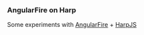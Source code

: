 ### AngularFire on Harp

Some experiments with [AngularFire](https://www.firebase.com/docs/web/libraries/angular/index.html) + [HarpJS](http://harpjs.com)
